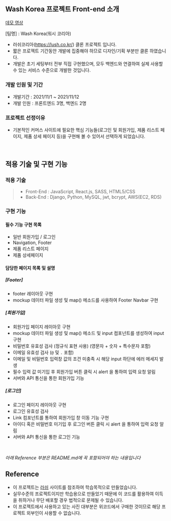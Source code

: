 ## Wash Korea 프로젝트 Front-end 소개

[데모 영상](https://drive.google.com/file/d/1BbsvlZo2QaIZrlAps9iEAxLlXMc7TCYO/view?usp=sharing)

[팀명] : Wash Korea(워시 코리아)

- 러쉬코리아(https://lush.co.kr/) 클론 프로젝트 입니다.
- 짧은 프로젝트 기간동안 개발에 집중해야 하므로 디자인/기획 부분만 클론 하였습니다.
- 개발은 초기 세팅부터 전부 직접 구현했으며, 모두 백엔드와 연결하여 실제 사용할 수 있는 서비스 수준으로 개발한 것입니다.

### 개발 인원 및 기간

- 개발기간 : 2021/11/1 ~ 2021/11/12
- 개발 인원 : 프론트엔드 3명, 백엔드 2명

### 프로젝트 선정이유

- 기본적인 커머스 사이트에 필요한 핵심 기능들(로그인 및 회원가입, 제품 리스트 페이지, 제품 상세 페이지 등)을 구현해 볼 수 있어서 선택하게 되었습니다.

<br>

## 적용 기술 및 구현 기능

### 적용 기술

> - Front-End : JavaScript, React.js, SASS, HTML5/CSS
> - Back-End : Django, Python, MySQL, jwt, bcrypt, AWS(EC2, RDS)

### 구현 기능

#### 필수 기능 구현 목록

- 일반 회원가입 / 로그인
- Navigation, Footer
- 제품 리스트 페이지
- 제품 상세페이지

#### 담당한 페이지 목록 및 설명

##### [Footer]

- footer 레이아웃 구현
- mockup 데이터 파일 생성 및 map() 메소드를 사용하여 Footer Navbar 구현

##### [회원가입]

- 회원가입 페이지 레이아웃 구현
- mockup 데이터 파일 생성 및 map() 메소드 및 input 컴포넌트를 생성하여 input 구현
- 비밀번호 유효성 검사 (정규식 표현 사용) (영문자 + 숫자 + 특수문자 포함)
- 이메일 유효성 검사 (`@` 및 `.` 포함)
- 이메일 및 비밀번호 입력창 값의 조건 미충족 시 해당 input 하단에 에러 메세지 발생
- 필수 입력 값 미기입 후 회원가입 버튼 클릭 시 alert 을 통하여 입력 요청 알림
- 서버와 API 통신을 통한 회원가입 기능

##### [로그인]

- 로그인 페이지 레이아웃 구현
- 로그인 유효성 검사
- Link 컴포넌트를 통하여 회원가입 창 이동 기능 구현
- 아이디 혹은 비밀번호 미기입 후 로그인 버튼 클릭 시 alert 을 통하여 입력 요청 알림
- 서버와 API 통신을 통한 로그인 기능

<br>

_아래 Reference 부분은 README.md에 꼭 포함되어야 하는 내용입니다_

## Reference

- 이 프로젝트는 [러쉬](https://lush.co.kr/) 사이트를 참조하여 학습목적으로 만들었습니다.
- 실무수준의 프로젝트이지만 학습용으로 만들었기 때문에 이 코드를 활용하여 이득을 취하거나 무단 배포할 경우 법적으로 문제될 수 있습니다.
- 이 프로젝트에서 사용하고 있는 사진 대부분은 위코드에서 구매한 것이므로 해당 프로젝트 외부인이 사용할 수 없습니다.
